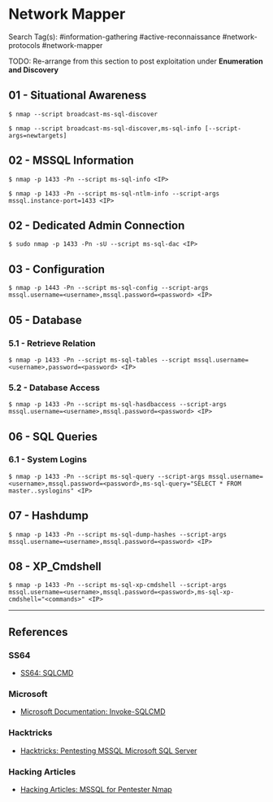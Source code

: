 # Network Mapper

Search Tag(s): #information-gathering #active-reconnaissance #network-protocols #network-mapper

TODO: Re-arrange from this section to post exploitation under **Enumeration and Discovery**

## 01 - Situational Awareness

```
$ nmap --script broadcast-ms-sql-discover

$ nmap --script broadcast-ms-sql-discover,ms-sql-info [--script-args=newtargets]
```

## 02 - MSSQL Information

```
$ nmap -p 1433 -Pn --script ms-sql-info <IP>

$ nmap -p 1433 -Pn --script ms-sql-ntlm-info --script-args mssql.instance-port=1433 <IP>
```

## 02 - Dedicated Admin Connection

```
$ sudo nmap -p 1433 -Pn -sU --script ms-sql-dac <IP>
```

## 03 - Configuration

```
$ nmap -p 1443 -Pn --script ms-sql-config --script-args mssql.username=<username>,mssql.password=<password> <IP>
```

## 05 - Database

### 5.1 - Retrieve Relation

```
$ nmap -p 1433 -Pn --script ms-sql-tables --script mssql.username=<username>,password=<password> <IP>
```

### 5.2 - Database Access

```
$ nmap -p 1433 -Pn --script ms-sql-hasdbaccess --script-args mssql.username=<username>,mssql.password=<password> <IP>
```

## 06 - SQL Queries

### 6.1 - System Logins

```
$ nmap -p 1433 -Pn --script ms-sql-query --script-args mssql.username=<username>,mssql.password=<password>,ms-sql-query="SELECT * FROM master..syslogins" <IP>
```

## 07 - Hashdump

```
$ nmap -p 1433 -Pn --script ms-sql-dump-hashes --script-args mssql.username=<username>,mssql.password=<password> <IP>
```

## 08 - XP_Cmdshell

```
$ nmap -p 1433 -Pn --script ms-sql-xp-cmdshell --script-args mssql.username=<username>,mssql.password=<password>,ms-sql-xp-cmdshell="<commands>" <IP>
```

---
## References

### SS64

- [SS64: SQLCMD](https://ss64.com/sql/sqlcmd.html)

### Microsoft

- [Microsoft Documentation: Invoke-SQLCMD](https://learn.microsoft.com/en-us/powershell/module/sqlserver/invoke-sqlcmd?view=sqlserver-ps)

### Hacktricks

- [Hacktricks: Pentesting MSSQL Microsoft SQL Server](https://book.hacktricks.wiki/en/network-services-pentesting/pentesting-mssql-microsoft-sql-server/index.html)

### Hacking Articles

- [Hacking Articles: MSSQL for Pentester Nmap](https://www.hackingarticles.in/mssql-for-pentesternmap/)